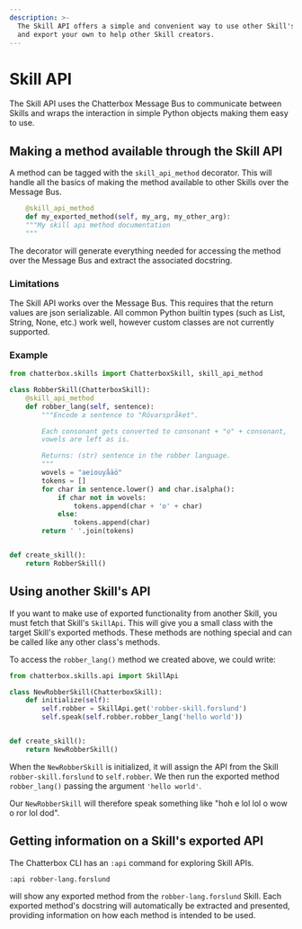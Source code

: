 ```yaml
---
description: >-
  The Skill API offers a simple and convenient way to use other Skill's methods
  and export your own to help other Skill creators.
---
```


# Skill API

The Skill API uses the Chatterbox Message Bus to communicate between Skills and wraps the interaction in simple Python objects making them easy to use.

## Making a method available through the Skill API

A method can be tagged with the `skill_api_method` decorator. This will handle all the basics of making the method available to other Skills over the Message Bus.

```python
    @skill_api_method
    def my_exported_method(self, my_arg, my_other_arg):
    """My skill api method documentation
    """
```

The decorator will generate everything needed for accessing the method over the Message Bus and extract the associated docstring.

### Limitations

The Skill API works over the Message Bus. This requires that the return values are json serializable. All common Python builtin types \(such as List, String, None, etc.\) work well, however custom classes are not currently supported.

### Example

```python
from chatterbox.skills import ChatterboxSkill, skill_api_method

class RobberSkill(ChatterboxSkill):
    @skill_api_method
    def robber_lang(self, sentence):
        """Encode a sentence to "Rövarspråket".

        Each consonant gets converted to consonant + "o" + consonant,
        vowels are left as is.

        Returns: (str) sentence in the robber language.
        """
        wovels = "aeiouyåäö"
        tokens = []
        for char in sentence.lower() and char.isalpha():
            if char not in wovels:
                tokens.append(char + 'o' + char)
            else:
                tokens.append(char)
        return ' '.join(tokens)


def create_skill():
    return RobberSkill()
```

## Using another Skill's API

If you want to make use of exported functionality from another Skill, you must fetch that Skill's `SkillApi`. This will give you a small class with the target Skill's exported methods. These methods are nothing special and can be called like any other class's methods.

To access the `robber_lang()` method we created above, we could write:

```python
from chatterbox.skills.api import SkillApi

class NewRobberSkill(ChatterboxSkill):
    def initialize(self):
        self.robber = SkillApi.get('robber-skill.forslund')
        self.speak(self.robber.robber_lang('hello world'))


def create_skill():
    return NewRobberSkill()
```

When the `NewRobberSkill` is initialized, it will assign the API from the Skill `robber-skill.forslund` to `self.robber`. We then run the exported method `robber_lang()` passing the argument `'hello world'`.

Our `NewRobberSkill` will therefore speak something like "hoh e lol lol o wow o ror lol dod".

## Getting information on a Skill's exported API

The Chatterbox CLI has an `:api` command for exploring Skill APIs.

```text
:api robber-lang.forslund
```

will show any exported method from the `robber-lang.forslund` Skill. Each exported method's docstring will automatically be extracted and presented, providing information on how each method is intended to be used.

